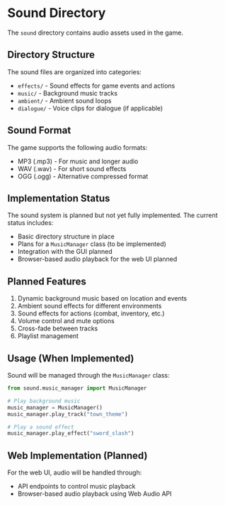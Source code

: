 # Sound Directory

The `sound` directory contains audio assets used in the game.

## Directory Structure

The sound files are organized into categories:

- `effects/` - Sound effects for game events and actions
- `music/` - Background music tracks
- `ambient/` - Ambient sound loops
- `dialogue/` - Voice clips for dialogue (if applicable)

## Sound Format

The game supports the following audio formats:
- MP3 (.mp3) - For music and longer audio
- WAV (.wav) - For short sound effects
- OGG (.ogg) - Alternative compressed format

## Implementation Status

The sound system is planned but not yet fully implemented. The current status includes:

- Basic directory structure in place
- Plans for a `MusicManager` class (to be implemented)
- Integration with the GUI planned
- Browser-based audio playback for the web UI planned

## Planned Features

1. Dynamic background music based on location and events
2. Ambient sound effects for different environments
3. Sound effects for actions (combat, inventory, etc.)
4. Volume control and mute options
5. Cross-fade between tracks
6. Playlist management

## Usage (When Implemented)

Sound will be managed through the `MusicManager` class:

```python
from sound.music_manager import MusicManager

# Play background music
music_manager = MusicManager()
music_manager.play_track("town_theme")

# Play a sound effect
music_manager.play_effect("sword_slash")
```

## Web Implementation (Planned)

For the web UI, audio will be handled through:
- API endpoints to control music playback
- Browser-based audio playback using Web Audio API
